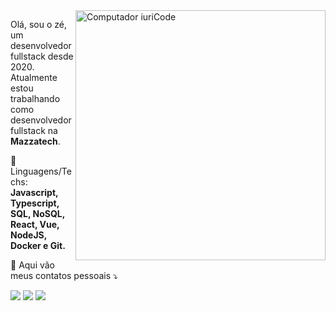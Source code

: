 <img src="https://raw.githubusercontent.com/MicaelliMedeiros/micaellimedeiros/master/image/computer-illustration.png" min-width="400px" max-width="400px" width="400px" align="right" alt="Computador iuriCode">

<p align="left"> 
  Olá, sou o zé, um desenvolvedor fullstack desde 2020.<br>
  Atualmente estou trabalhando como desenvolvedor fullstack na <strong>Mazzatech</strong>.
</p>

<p align="left">
  🦄 Linguagens/Techs: <strong>Javascript, Typescript, SQL, NoSQL, React, Vue, NodeJS, Docker e Git.</strong>
</p>

<p align="left">
  💌 Aqui vão meus contatos pessoais ⤵️
</p>

<p align="left">
  <a href="mailto:jose.megres@gmail.com" target="_blank" alt="Gmail">
  <img src="https://img.shields.io/badge/-Gmail-FF0000?style=flat-square&labelColor=FF0000&logo=gmail&logoColor=white&link=mailto:jose.megres@gmail.com" /></a>

  <a href="https://linkedin.com/in/megres" target="_blank" alt="Linkedin">
  <img src="https://img.shields.io/badge/-Linkedin-0e76a8?style=flat-square&logo=Linkedin&logoColor=white&link=https://linkedin.com/in/megres" /></a>

  <a href="https://wa.me/5532936189999" target="_blank" alt="WhatsApp">
  <img src="https://img.shields.io/badge/-WhatsApp-25d366?style=flat-square&labelColor=25d366&logo=whatsapp&logoColor=white&link=https://wa.me/5532936189999"/></a>
</p>  
